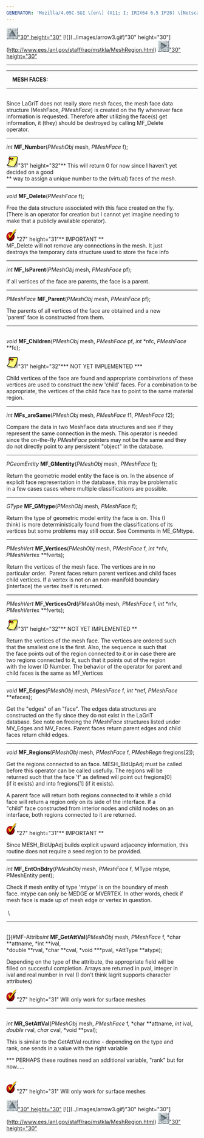 ```yaml
---
GENERATOR: 'Mozilla/4.05C-SGI \[en\] (X11; I; IRIX64 6.5 IP28) \[Netscape\]'
---
```


[![](../images/arrow2.gif)"30"
height="30"](http://www.ees.lanl.gov/staff/rao/mstkla/mstkla.html#MESH%20FACE:) [![](../images/arrow3.gif)"30"
height="30"](http://www.ees.lanl.gov/staff/rao/mstkla/MeshRegion.html) [![](../images/arrow4.gif)"30"
height="30"](http://www.ees.lanl.gov/staff/rao/mstkla/MeshEdge.html)

------------------------------------------------------------------------

------------------------------------------------------------------------

    **MESH FACES:**

------------------------------------------------------------------------

\
Since LaGriT does not really store mesh faces, the mesh face data\
structure (MeshFace, *PMeshFace*) is created on the fly whenever face\
information is requested. Therefore after utilizing the face(s) get\
information, it (they) should be destroyed by calling MF\_Delete\
operator.

------------------------------------------------------------------------

*int* **MF\_Number**(*PMeshObj* mesh, *PMeshFace* f);

![](../images/note1.gif)"31" height="32"\*\* This will return 0
for now since I haven't yet decided on a good\
\*\* way to assign a unique number to the (virtual) faces of the mesh.

------------------------------------------------------------------------

*void* **MF\_Delete**(*PMeshFace* f);

Free the data structure associated with this face created on the fly.\
(There is an operator for creation but I cannot yet imagine needing to\
make that a publicly available operator).

![](../images/bullet12.gif)"27" height="31"\*\* IMPORTANT \*\*\
MF\_Delete will not remove any connections in the mesh. It just\
destroys the temporary data structure used to store the face info

------------------------------------------------------------------------

*int* **MF\_IsParent**(*PMeshObj* mesh, *PMeshFace* pf);

If all vertices of the face are parents, the face is a parent.

------------------------------------------------------------------------

*PMeshFace* **MF\_Parent**(*PMeshObj* mesh, *PMeshFace* pf);

The parents of all vertices of the face are obtained and a new\
'parent' face is constructed from them.

------------------------------------------------------------------------

\
*void* **MF\_Children**(*PMeshObj* mesh, *PMeshFace* pf, *int* \*nfc,
*PMeshFace* \*\*fc);

![](../images/note1.gif)"31" height="32"\*\*\* NOT YET
IMPLEMENTED \*\*\*

Child vertices of the face are found and appropriate combinations of
these vertices are used to construct the new 'child' faces. For a
combination to be appropriate, the vertices of the child face has to
point to the same material region.

------------------------------------------------------------------------

*int* **MFs\_areSame**(*PMeshObj* mesh, *PMeshFace* f1, *PMeshFace* f2);

Compare the data in two MeshFace data structures and see if they\
represent the same connection in the mesh. This operator is needed\
since the on-the-fly *PMeshFace* pointers may not be the same and they\
do not directly point to any persistent "object" in the database.

------------------------------------------------------------------------

*PGeomEntity* **MF\_GMentity**(*PMeshObj* mesh, *PMeshFace* f);

Return the geometric model entity the face is on. In the absence of\
explicit face representation in the database, this may be problematic\
in a few cases cases where multiple classifications are possible.

------------------------------------------------------------------------

*GType* **MF\_GMtype**(*PMeshObj* mesh, *PMeshFace* f);

Return the type of geometric model entity the face is on. This (I\
think) is more deterministically found from the classifications of its\
vertices but some problems may still occur. See Comments in ME\_GMtype.

------------------------------------------------------------------------

*PMeshVert* **MF\_Vertices**(*PMeshObj* mesh, *PMeshFace* f, *int*
\*nfv, *PMeshVert*ex \*\*fverts);

Return the vertices of the mesh face. The vertices are in no\
particular order.  Parent faces return parent vertices and child faces\
child vertices. If a vertex is not on an non-manifold boundary\
(interface) the vertex itself is returned.

------------------------------------------------------------------------

*PMeshVert* **MF\_VerticesOrd**(*PMeshObj* mesh, *PMeshFace* f, *int*
\*nfv, *PMeshVert*ex \*\*fverts);

![](../images/note1.gif)"31" height="32"\*\* NOT YET IMPLEMENTED
\*\*

Return the vertices of the mesh face. The vertices are ordered such\
that the smallest one is the first. Also, the sequence is such that\
the face points out of the region connected to it or in case there are\
two regions connected to it, such that it points out of the region\
with the lower ID Number. The behavior of the operator for parent and\
child faces is the same as MF\_Vertices

------------------------------------------------------------------------

*void* **MF\_Edges**(*PMeshObj* mesh, *PMeshFace* f, *int* \*nef,
*PMeshFace* \*\*efaces);

Get the "edges" of an "face". The edges data structures are\
constructed on the fly since they do not exist in the LaGriT\
database. See note on freeing the *PMeshFace* structures listed under\
MV\_Edges and MV\_Faces. Parent faces return parent edges and child\
faces return child edges.

------------------------------------------------------------------------

*void* **MF\_Regions**(*PMeshObj* mesh, *PMeshFace* f, *PMeshRegn*
fregions\[2\]);

Get the regions connected to an face. MESH\_BldUpAdj must be called\
before this operator can be called usefully. The regions will be\
returned such that the face 'f' as defined will point out fregions\[0\]\
(if it exists) and into fregions\[1\] (if it exists).

A parent face will return both regions connected to it while a child\
face will return a region only on its side of the interface. If a\
"child" face constructed from interior nodes and child nodes on an\
interface, both regions connected to it are returned.

![](../images/bullet12.gif)"27" height="31"\*\* IMPORTANT \*\*

Since MESH\_BldUpAdj builds explicit upward adjacency information, this\
routine does not require a seed region to be provided.

------------------------------------------------------------------------

*int* **MF\_EntOnBdry**(*PMeshObj* mesh, *PMeshFace* f, MType mtype,
PMeshEntity pent);

Check if mesh entity of type 'mtype' is on the boundary of mesh\
face. mtype can only be MEDGE or MVERTEX. In other words, check if\
mesh face is made up of mesh edge or vertex in question.\
 \
 \

------------------------------------------------------------------------

\
[]{#MF-Attribs*int* **MF\_GetAttVal**(*PMeshObj* mesh, *PMeshFace* f,
*char \**attname, *int \**ival,\
*double \**rval, *char \**cval, *void \*\**pval, *AttType \**atype);

Depending on the type of the attribute, the appropriate field will be\
filled on succesful completion. Arrays are returned in pval, integer in\
ival and real number in rval (I don't think lagrit supports character\
attributes)

![](../images/bullet12.gif)"27" height="31" Will only work for
surface meshes

------------------------------------------------------------------------

\
*int* **MR\_SetAttVal**(*PMeshObj* mesh, *PMeshFace* f, *char
\**attname, *int* ival,\
*double* rval, *char* cval, *void \**pval);

This is similar to the GetAttVal routine - depending on the type and\
rank, one sends in a value with the right variable

\*\*\* PERHAPS these routines need an additional variable, "rank" but
for\
now.....

 \
![](../images/bullet12.gif)"27" height="31" Will only work for
surface meshes

[![](../images/arrow2.gif)"30"
height="30"](http://www.ees.lanl.gov/staff/rao/mstkla/mstkla.html#MESH%20FACE:) [![](../images/arrow3.gif)"30"
height="30"](http://www.ees.lanl.gov/staff/rao/mstkla/MeshRegion.html) [![](../images/arrow4.gif)"30"
height="30"](http://www.ees.lanl.gov/staff/rao/mstkla/MeshEdge.html)
